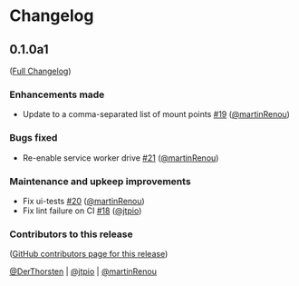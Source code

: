 # Changelog

<!-- <START NEW CHANGELOG ENTRY> -->

## 0.1.0a1

([Full Changelog](https://github.com/jupyterlite/xeus/compare/v0.1.0a0...8b14ad2dc6496bc42394a42fd18d417f9a16c80c))

### Enhancements made

- Update to a comma-separated list of mount points [#19](https://github.com/jupyterlite/xeus/pull/19) ([@martinRenou](https://github.com/martinRenou))

### Bugs fixed

- Re-enable service worker drive [#21](https://github.com/jupyterlite/xeus/pull/21) ([@martinRenou](https://github.com/martinRenou))

### Maintenance and upkeep improvements

- Fix ui-tests [#20](https://github.com/jupyterlite/xeus/pull/20) ([@martinRenou](https://github.com/martinRenou))
- Fix lint failure on CI [#18](https://github.com/jupyterlite/xeus/pull/18) ([@jtpio](https://github.com/jtpio))

### Contributors to this release

([GitHub contributors page for this release](https://github.com/jupyterlite/xeus/graphs/contributors?from=2024-01-05&to=2024-01-09&type=c))

[@DerThorsten](https://github.com/search?q=repo%3Ajupyterlite%2Fxeus+involves%3ADerThorsten+updated%3A2024-01-05..2024-01-09&type=Issues) | [@jtpio](https://github.com/search?q=repo%3Ajupyterlite%2Fxeus+involves%3Ajtpio+updated%3A2024-01-05..2024-01-09&type=Issues) | [@martinRenou](https://github.com/search?q=repo%3Ajupyterlite%2Fxeus+involves%3AmartinRenou+updated%3A2024-01-05..2024-01-09&type=Issues)

<!-- <END NEW CHANGELOG ENTRY> -->
